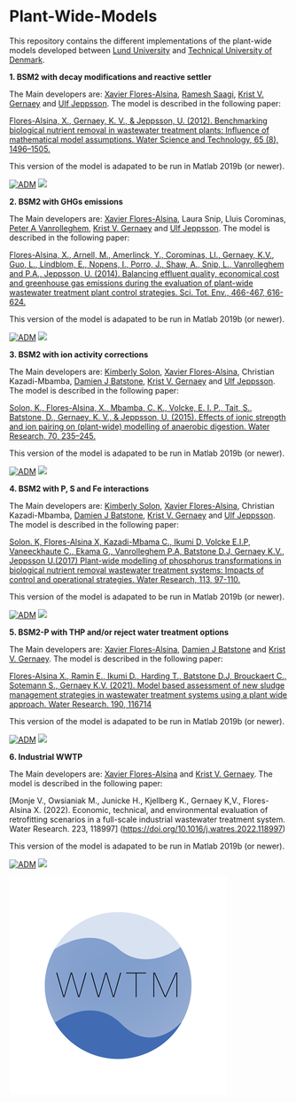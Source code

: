 # Plant-Wide-Models

This repository contains the different implementations of the plant-wide models developed between [Lund University](https://www.iea.lth.se/) and [Technical University of Denmark](https://www.kt.dtu.dk/english/research/prosys).  

<strong>1. BSM2 with decay modifications and reactive settler </strong>  

The Main developers are: [Xavier Flores-Alsina](https://github.com/xfalsina), [Ramesh Saagi](https://github.com/rsaagi), [Krist V. Gernaey](https://github.com/kristgernaey) and [Ulf Jeppsson](https://github.com/ulfjeppsson). The model is described in the following paper: 

[Flores-Alsina, X., Gernaey, K. V., & Jeppsson, U. (2012). Benchmarking biological nutrient removal in wastewater treatment plants: Influence of mathematical model assumptions. Water Science and Technology, 65 (8), 1496–1505.](https://doi.org/10.2166/wst.2012.039)


This version of the model is adapated to be run in Matlab 2019b (or newer).

[![ADM](https://img.shields.io/badge/DOWNLOAD%20BSM2%20with%20decay%20modifications%20and%20reactive%20settler-990000?style=for-the-badge)](https://github.com/wwtmodels/Plant-Wide-Models/releases/download/BSM2_decay_reactivesettler/BSM2_decay_reactivesettler.zip) [![](https://img.shields.io/github/downloads/wwtmodels/Plant-Wide-Models/BSM2_decay_reactivesettler/total?color=990000&label=Downloads&style=for-the-badge)](https://github.com/wwtmodels/Plant-Wide-Models) 

<strong>2. BSM2 with GHGs emissions </strong>  

The Main developers are: [Xavier Flores-Alsina](https://github.com/xfalsina), Laura Snip, Lluis Corominas, [Peter A Vanrolleghem](https://github.com/modelEAU), [Krist V. Gernaey](https://github.com/kristgernaey) and [Ulf Jeppsson](https://github.com/ulfjeppsson). The model is described in the following paper: 

[Flores-Alsina, X., Arnell, M., Amerlinck, Y., Corominas, Ll., Gernaey, K.V., Guo, L., Lindblom, E., Nopens, I., Porro, J., Shaw, A., Snip, L., Vanrolleghem and P.A., Jeppsson, U. (2014). Balancing effluent quality, economical cost and greenhouse gas emissions during the evaluation of plant-wide wastewater treatment plant control strategies. Sci. Tot. Env., 466-467, 616-624.](https://doi.org/10.1016/j.scitotenv.2013.07.046)

This version of the model is adapated to be run in Matlab 2019b (or newer).

[![ADM](https://img.shields.io/badge/DOWNLOAD%20BSM2%20with%20GHG%20emissions-990000?style=for-the-badge)](https://github.com/wwtmodels/Plant-Wide-Models/releases/download/v3/BSM2.with.GHG.emissions.zip) [![](https://img.shields.io/github/downloads/wwtmodels/Plant-Wide-Models/v3/total?color=990000&label=Downloads&style=for-the-badge)](https://github.com/wwtmodels/Plant-Wide-Models) 


<strong>3. BSM2 with ion activity corrections </strong>  

The Main developers are: [Kimberly Solon](https://github.com/KimberlySolon), [Xavier Flores-Alsina](https://github.com/xfalsina), Christian Kazadi-Mbamba, [Damien J Batstone](https://github.com/damienbatstone), [Krist V. Gernaey](https://github.com/kristgernaey) and [Ulf Jeppsson](https://github.com/ulfjeppsson). The model is described in the following paper: 

[Solon, K., Flores-Alsina, X., Mbamba, C. K., Volcke, E. I. P., Tait, S., Batstone, D., Gernaey, K. V., & Jeppsson, U. (2015). Effects of ionic strength and ion pairing on (plant-wide) modelling of anaerobic digestion. Water Research, 70, 235–245.](https://doi.org/10.1016/j.watres.2014.11.035) 

This version of the model is adapated to be run in Matlab 2019b (or newer).

[![ADM](https://img.shields.io/badge/DOWNLOAD%20BSM2%20with%20ion%20activity%20corrections-990000?style=for-the-badge)](https://github.com/wwtmodels/Plant-Wide-Models/releases/download/BSM2_ionactivity/BSM2_ionactivity.zip) [![](https://img.shields.io/github/downloads/wwtmodels/Plant-Wide-Models/BSM2_ionactivity/total?color=990000&label=Downloads&style=for-the-badge)](https://github.com/wwtmodels/Plant-Wide-Models) 


<strong>4. BSM2 with P, S and Fe interactions </strong>  

The Main developers are: [Kimberly Solon](https://github.com/KimberlySolon), [Xavier Flores-Alsina](https://github.com/xfalsina), Christian Kazadi-Mbamba, [Damien J Batstone](https://github.com/damienbatstone), [Krist V. Gernaey](https://github.com/kristgernaey) and [Ulf Jeppsson](https://github.com/ulfjeppsson). The model is described in the following paper: 

[Solon. K, Flores-Alsina X, Kazadi-Mbama C., Ikumi D, Volcke E.I.P, Vaneeckhaute C., Ekama G., Vanrolleghem P.A, Batstone D.J, Gernaey K.V., Jeppsson U.(2017) Plant-wide modelling of phosphorus transformations in biological nutrient removal wastewater treatment systems: Impacts of control and operational strategies. Water Research, 113, 97-110.](https://doi.org/10.1016/j.watres.2017.02.007)

This version of the model is adapated to be run in Matlab 2019b (or newer).

[![ADM](https://img.shields.io/badge/DOWNLOAD%20BSM2%20with%20P%20S%20Fe%20interactions-990000?style=for-the-badge)](https://github.com/wwtmodels/Plant-Wide-Models/releases/download/v4/BSM2.PSFe.zip) [![](https://img.shields.io/github/downloads/wwtmodels/Plant-Wide-Models/v4/total?color=990000&label=Downloads&style=for-the-badge)](https://github.com/wwtmodels/Plant-Wide-Models) 


<strong>5. BSM2-P with THP and/or reject water treatment options </strong>  

The Main developers are: [Xavier Flores-Alsina](https://github.com/xfalsina), [Damien J Batstone](https://github.com/damienbatstone) and [Krist V. Gernaey](https://github.com/kristgernaey). The model is described in the following paper: 

[Flores-Alsina X., Ramin E., Ikumi D., Harding T., Batstone D.J, Brouckaert C., Sotemann S., Gernaey K.V. (2021). Model based assessment of new sludge management strategies in wastewater treatment systems using a plant wide approach. Water Research. 190, 116714](https://www.sciencedirect.com/science/article/pii/S0043135420312495?via%3Dihub)

This version of the model is adapated to be run in Matlab 2019b (or newer).

[![ADM](https://img.shields.io/badge/DOWNLOAD%20BSM2P%20with%20reject%20water%20treatment%20options-990000?style=for-the-badge)](https://github.com/wwtmodels/Plant-Wide-Models/releases/download/v5/BSM2.PSFe.reject.water.treatment.zip) [![](https://img.shields.io/github/downloads/wwtmodels/Plant-Wide-Models/v5/total?color=990000&label=Downloads&style=for-the-badge)](https://github.com/wwtmodels/Plant-Wide-Models) 

<strong>6. Industrial WWTP </strong>  

The Main developers are: [Xavier Flores-Alsina](https://github.com/xfalsina) and [Krist V. Gernaey](https://github.com/kristgernaey). The model is described in the following paper: 

[Monje V., Owsianiak M., Junicke H., Kjellberg K., Gernaey K,V., Flores-Alsina X. (2022). Economic, technical, and environmental evaluation of retrofitting scenarios in a full-scale industrial wastewater treatment system. Water Research. 223, 118997]
(https://doi.org/10.1016/j.watres.2022.118997)

This version of the model is adapated to be run in Matlab 2019b (or newer).

[![ADM](https://img.shields.io/badge/DOWNLOAD%20BSM2P%20with%20reject%20water%20treatment%20options-990000?style=for-the-badge)](https://github.com/wwtmodels/Plant-Wide-Models/releases/download/v5/BSM2.PSFe.reject.water.treatment.zip) [![](https://img.shields.io/github/downloads/wwtmodels/Plant-Wide-Models/v5/total?color=990000&label=Downloads&style=for-the-badge)](https://github.com/wwtmodels/Plant-Wide-Models) 



![logo](WWTMlogo.png)
